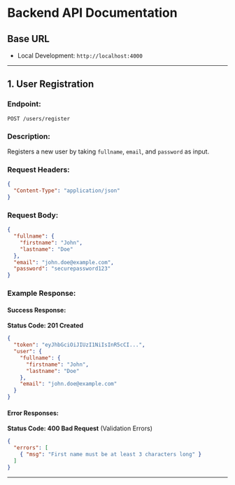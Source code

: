# **Backend API Documentation**

## **Base URL**

- Local Development: `http://localhost:4000`

---

## **1. User Registration**

### **Endpoint:**

`POST /users/register`

### **Description:**

Registers a new user by taking `fullname`, `email`, and `password` as input.

### **Request Headers:**

```json
{
  "Content-Type": "application/json"
}
```

### **Request Body:**

```json
{
  "fullname": {
    "firstname": "John",
    "lastname": "Doe"
  },
  "email": "john.doe@example.com",
  "password": "securepassword123"
}
```

### **Example Response:**

#### **Success Response:**

**Status Code: 201 Created**

```json
{
  "token": "eyJhbGciOiJIUzI1NiIsInR5cCI...",
  "user": {
    "fullname": {
      "firstname": "John",
      "lastname": "Doe"
    },
    "email": "john.doe@example.com"
  }
}
```

#### **Error Responses:**

**Status Code: 400 Bad Request** (Validation Errors)

```json
{
  "errors": [
    { "msg": "First name must be at least 3 characters long" }
  ]
}
```

---


